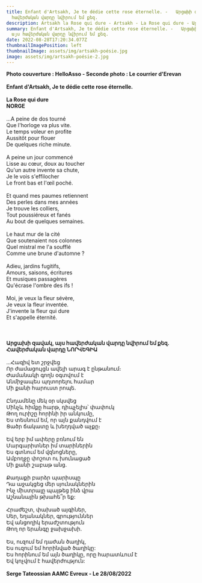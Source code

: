 ```yaml
---
title: Enfant d'Artsakh, Je te dédie cette rose éternelle. -   Արցախի զավակ, այս
  հավերժական վարդը նվիրում եմ քեզ.
description: Artsakh la Rose qui dure - Artsakh - La Rose qui dure - Արցախի զավակ,
summary: Enfant d'Artsakh, Je te dédie cette rose éternelle. -   Արցախի զավակ,
  այս հավերժական վարդը նվիրում եմ քեզ.
date: 2022-08-28T17:20:34.077Z
thumbnailImagePosition: left
thumbnailImage: assets/img/artsakh-poésie.jpg
image: assets/img/artsakh-poésie-2.jpg
---
```

**Photo couverture : HelloAsso  -  Seconde photo : Le courrier d'Erevan**\
\
**Enfant d'Artsakh, Je te dédie cette rose éternelle.**\
\
**La Rose qui dure**\
**NORGE** \
\
...A peine de dos tourné\
Que l'horloge va plus vite.\
Le temps voleur en profite\
Aussitôt pour flouer\
De quelques riche minute.\
\
A peine un jour commencé\
Lisse au cœur, doux au toucher\
Qu'un autre invente sa chute,\
Je le vois s'effilocher\
Le front bas et l'œil poché.\
\
Et quand mes paumes retiennent\
Des perles dans mes années\
Je trouve les colliers,\
Tout poussiéreux et fanés\
Au bout de quelques semaines.\
\
Le haut mur de la cité\
Que soutenaient nos colonnes\
Quel mistral me l'a soufflé\
Comme une brune d'automne ?\
\
Adieu, jardins fugitifs,\
Amours, saisons, écritures\
Et musiques passagères\
Qu'écrase l'ombre des ifs !\
\
Moi, je veux la fleur sévère,\
Je veux la fleur inventée.\
J'invente la fleur qui dure\
Et s'appelle éternité.\
\
\
\
**Արցախի զավակ, այս հավերժական վարդը նվիրում եմ քեզ.**\
**Հավերժական վարդը
ՆՈՐՎԵԳԻԱ**\
\
...Հազիվ ետ շրջվեց\
Որ ժամացույցն ավելի արագ է ընթանում։\
Ժամանակի գողն օգտվում է\
Անմիջապես պղտորելու համար\
Մի քանի հարուստ րոպե.\
\
Ընդամենը մեկ օր սկսվեց\
Մինչև հիմքը հարթ, դիպչելիս՝ փափուկ\
Թող ուրիշը հորինի իր անկումը,\
Ես տեսնում եմ, որ այն քանդվում է\
Ցածր ճակատը և խեղդված աչքը։\
\
Եվ երբ իմ ափերը բռնում են\
Մարգարիտներ իմ տարիներին\
Ես գտնում եմ վզնոցները,\
Ամբողջը փոշոտ ու խունացած\
Մի քանի շաբաթ անց.\
\
Քաղաքի բարձր պարիսպը\
Դա աջակցեց մեր սյունակներին\
Ինչ միստրալը պայթեց ինձ վրա\
Աշնանային թխահե՞ր եք:\
\
Հրաժեշտ, փախած այգիներ,\
Սեր, եղանակներ, գրություններ\
Եվ անցողիկ երաժշտություն\
Թող որ երանգը ջախջախի.\
\
Ես, ուզում եմ դաժան ծաղիկ,\
Ես ուզում եմ հորինված ծաղիկը:\
Ես հորինում եմ այն ​​ծաղիկը, որը հարատևում է\
Եվ կոչվում է հավերժություն:\
\
**Serge Tateossian AAMC Evreux - Le 28/08/2022**